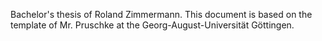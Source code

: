 Bachelor's thesis of Roland Zimmermann. This document is based on the template of Mr. Pruschke at the Georg-August-Universität Göttingen.

